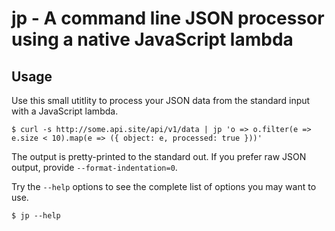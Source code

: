# jp - A command line JSON processor using a native JavaScript lambda

## Usage

Use this small utitlity to process your JSON data from the standard input with a JavaScript lambda.

```
$ curl -s http://some.api.site/api/v1/data | jp 'o => o.filter(e => e.size < 10).map(e => ({ object: e, processed: true }))'
```

The output is pretty-printed to the standard out. If you prefer raw JSON output, provide `--format-indentation=0`.

Try the `--help` options to see the complete list of options you may want to use.

```
$ jp --help
```

